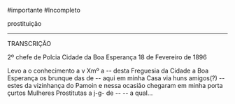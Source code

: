 #importante
#Incompleto

prostituição

---
TRANSCRIÇÃO

2º chefe de Polcia
	Cidade da Boa Esperança 18 de Fevereiro de 1896

Levo a o conhecimento a v Xmº a  -- desta Freguesia da Cidade a Boa Esperança os brunque das de -- aqui em minha Casa via huns amigos(?)  -- estes da vizinhança do Pamoin e nessa ocasião
chegaram em minha porta çurtos Mulheres Prostitutas a j-g- de -- --  a qual...

